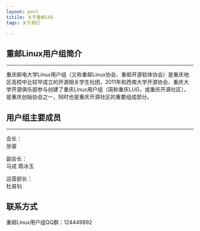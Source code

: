 ```yaml
---
layout: post  
titile: 关于重邮LUG  
tags: 关于我们  

---
```


## 重邮Linux用户组简介
---
重庆邮电大学Linux用户组（又称重邮Linux协会、重邮开源软体协会）是重庆地区高校中比较早成立的开源相关学生社团，2011年和西南大学开源协会、重庆大学开源俱乐部参与创建了重庆Linux用户组（简称重庆LUG，或重庆开源社区），是重庆创始协会之一，同时也是重庆开源社区的重要组成部分。  
## 用户组主要成员
---
会长：  
张睿  
  
  
副会长：  
马戎 周冰玉  
  
运营部长：  
杜易钊
## 联系方式
重邮Linux用户组QQ群：124449892